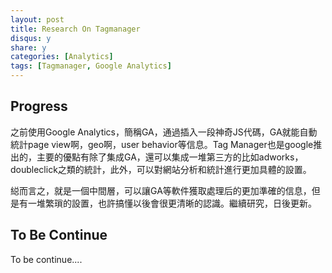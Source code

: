 ```yaml
---
layout: post
title: Research On Tagmanager
disqus: y
share: y
categories: [Analytics]
tags: [Tagmanager, Google Analytics]
---
```


Progress
---------------------

之前使用Google Analytics，簡稱GA，通過插入一段神奇JS代碼，GA就能自動統計page view啊，geo啊，user behavior等信息。Tag Manager也是google推出的，主要的優點有除了集成GA，還可以集成一堆第三方的比如adworks，doubleclick之類的統計，此外，可以對網站分析和統計進行更加具體的設置。

縂而言之，就是一個中間層，可以讓GA等軟件獲取處理后的更加準確的信息，但是有一堆繁瑣的設置，也許搞懂以後會很更清晰的認識。繼續研究，日後更新。


To Be Continue
---------------------

To be continue....
